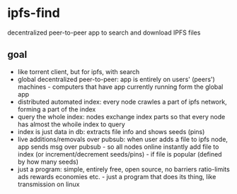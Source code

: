 # ipfs-find
decentralized peer-to-peer app to search and download IPFS files

## goal

- like torrent client, but for ipfs, with search
- global decentralized peer-to-peer: app is entirely on users' (peers') machines - computers that have app currently running form the global app
- distributed automated index: every node crawles a part of ipfs network, forming a part of the index
- query the whole index: nodes exchange index parts so that every node has almost the whoile index to query
- index is just data in db: extracts file info and shows seeds (pins)
- live additions/removals over pubsub: when user adds a file to ipfs node, app sends msg over pubsub - so all nodes online instantly add file to index (or increment/decrement seeds/pins) - if file is popular (defined by how many seeds)
- just a program: simple, entirely free, open source, no barriers ratio-limits ads rewards economies etc. - just a program that does its thing, like transmission on linux